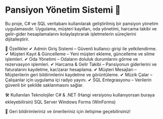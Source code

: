 # Pansiyon Yönetim Sistemi 🏨
Bu proje, C# ve SQL veritabanı kullanılarak geliştirilmiş bir pansiyon yönetim uygulamasıdır. Uygulama, müşteri kayıtları, oda yönetimi, harcama takibi ve gelir-gider hesaplamalarını kolaylaştırarak işletmelerin süreçlerini dijitalleştirir.

🚀 Özellikler
✔ Admin Giriş Sistemi – Güvenli kullanıcı girişi ile yetkilendirme.
✔ Müşteri Kayıt & Güncelleme – Yeni müşteri ekleme, güncelleme ve silme işlemleri.
✔ Oda Yönetimi – Odaların doluluk durumlarını görme ve rezervasyon işlemleri.
✔ Harcama & Gelir Takibi – Pansiyonun giderlerini ve faturalarını kaydetme, kar/zarar hesaplama.
✔ Müşteri Mesajları – Müşterilerin geri bildirimlerini kaydetme ve görüntüleme.
✔ Müzik Çalar – Çalışanlar için uygulama içi radyo yayını.
✔ SQL Entegrasyonu – Verilerin güvenli bir şekilde saklanmasını sağlar.

🛠 Kullanılan Teknolojiler
C# & .NET (Hangi versiyonu kullanıyorsan buraya ekleyebilirsin)
SQL Server
Windows Forms (WinForms)

📩 Geri bildirimleriniz ve önerileriniz için iletişime geçebilirsiniz!

